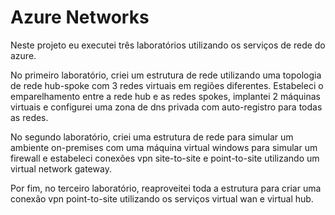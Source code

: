 # Azure Networks
 
Neste projeto eu executei três laboratórios utilizando os serviços de rede do azure.

No primeiro laboratório, criei um estrutura de rede utilizando uma topologia de rede hub-spoke com 3 redes virtuais em regiões diferentes. Estabeleci o emparelhamento entre a rede hub e as redes spokes, implantei 2 máquinas virtuais e configurei uma zona de dns privada com auto-registro para todas as redes.

No segundo laboratório, criei uma estrutura de rede para simular um ambiente on-premises com uma máquina virtual windows para simular um firewall e estabeleci conexões vpn site-to-site e point-to-site utilizando um virtual network gateway.

Por fim, no terceiro laboratório, reaproveitei toda a estrutura para criar uma conexão vpn point-to-site utilizando os serviços virtual wan e virtual hub.

